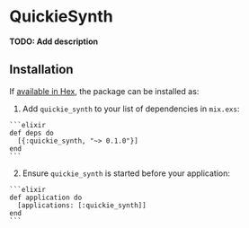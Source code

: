 # QuickieSynth

**TODO: Add description**

## Installation

If [available in Hex](https://hex.pm/docs/publish), the package can be installed as:

  1. Add `quickie_synth` to your list of dependencies in `mix.exs`:

    ```elixir
    def deps do
      [{:quickie_synth, "~> 0.1.0"}]
    end
    ```

  2. Ensure `quickie_synth` is started before your application:

    ```elixir
    def application do
      [applications: [:quickie_synth]]
    end
    ```

